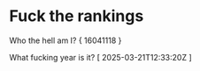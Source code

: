 # Fuck the rankings

Who the hell am I?
{ 16041118 }

What fucking year is it?
[ 2025-03-21T12:33:20Z ]
